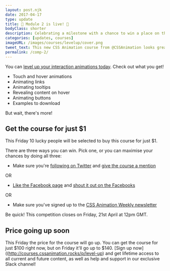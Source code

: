 ```yaml
---
layout: post.njk
date: 2017-04-17
type: update
title: 🎉 Module 2 is live! 🎉
bodyClass: shorter
description: Celebrating a milestone with a chance to win a place on the course
categories: [updates, courses]
imageURL: /images/courses/levelup/cover.png
tweet_text: This new CSS Animation course from @CSSAnimation looks great https://cssanimation.rocks/images/courses/levelup/cover.png
permalink: /comp-2/
---
```

You can [level up your interaction animations today](http://courses.cssanimation.rocks/p/level-up). Check out what you get!

* Touch and hover animations
* Animating links
* Animating tooltips
* Revealing content on hover
* Animating buttons
* Examples to download

But wait, there's more!

## Get the course for just $1

This Friday 10 lucky people will be selected to buy this course for just $1.

There are three ways you can win. Pick one, or you can maximise your chances by doing all three:

* Make sure you're [following on Twitter](https://twitter.com/cssanimation) and [give the course a mention](http://twitter.com/intent/tweet?url=http%3A%2F%2Fcourses.cssanimation.rocks%2Fp%2Flevel-up&text=This%20course%20looks%20amazing!%20Level%20up%20your%20CSS%20animation%20skills%20with%20%40CSSAnimation%20https%3A%2F%2Fcssanimation.rocks%2Fimages%2Fcourses%2Flevelup%2Fcover2.png)

OR

* [Like the Facebook page](https://www.facebook.com/cssanimation) and [shout it out on the Facebooks](https://www.facebook.com/dialog/feed?app_id=184683071273&link=http%3A%2F%2Fcourses.cssanimation.rocks%2Fp%2Flevel-up&picture=https%3A%2F%2Fcssanimation.rocks%2Fimages%2Fcourses%2Flevelup%2Fcover2.png&name=New%20CSS%20Animation%20Rocks%20course&caption=%20&description=Learn%20how%20to%20apply%20the%20theory%20of%20CSS%20animations%20in%20this%20video%20course%20from%20CSS%20Animation%20Rocks.&redirect_uri=http%3A%2F%2Fwww.facebook.com%2F)

OR 

* Make sure you've signed up to the [CSS Animation Weekly newsletter](https://weekly.cssanimation.rocks)

Be quick! This competition closes on Friday, 21st April at 12pm GMT.

## Price going up soon

This Friday the price for the course will go up. You can get the course for just $100 right now, but on Friday it'll go up to $140. [Sign up now]((http://courses.cssanimation.rocks/p/level-up) and get lifetime access to all current and future content, as well as help and support in our exclusive Slack channel!